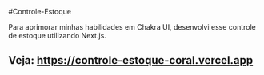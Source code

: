 #Controle-Estoque

Para aprimorar minhas habilidades em Chakra UI, desenvolvi esse controle de estoque utilizando Next.js.

## Veja: https://controle-estoque-coral.vercel.app
